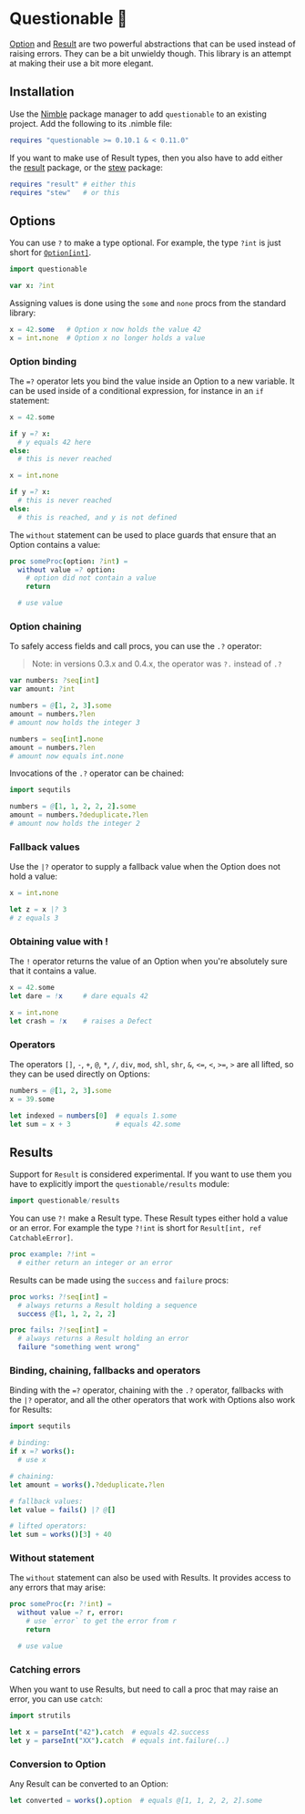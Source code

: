 Questionable 🤔
==============

[Option][1] and [Result][2] are two powerful abstractions that can be used
instead of raising errors. They can be a bit unwieldy though. This library is an
attempt at making their use a bit more elegant.

Installation
------------

Use the [Nimble][3] package manager to add `questionable` to an existing
project. Add the following to its .nimble file:

```nim
requires "questionable >= 0.10.1 & < 0.11.0"
```

If you want to make use of Result types, then you also have to add either the
[result][2] package, or the [stew][4] package:

```nim
requires "result" # either this
requires "stew"   # or this
```

Options
-------

You can use `?` to make a type optional. For example, the type `?int` is just
short for [`Option[int]`][1].

```nim
import questionable

var x: ?int
```

Assigning values is done using the `some` and `none` procs from the standard library:

```nim
x = 42.some   # Option x now holds the value 42
x = int.none  # Option x no longer holds a value
```
### Option binding

The `=?` operator lets you bind the value inside an Option to a new variable. It
can be used inside of a conditional expression, for instance in an `if`
statement:

```nim
x = 42.some

if y =? x:
  # y equals 42 here
else:
  # this is never reached

x = int.none

if y =? x:
  # this is never reached
else:
  # this is reached, and y is not defined
```

The `without` statement can be used to place guards that ensure that an Option
contains a value:

```nim
proc someProc(option: ?int) =
  without value =? option:
    # option did not contain a value
    return

  # use value
```

### Option chaining

To safely access fields and call procs, you can use the `.?` operator:

> Note: in versions 0.3.x and 0.4.x, the operator was `?.` instead of `.?`

```nim
var numbers: ?seq[int]
var amount: ?int

numbers = @[1, 2, 3].some
amount = numbers.?len
# amount now holds the integer 3

numbers = seq[int].none
amount = numbers.?len
# amount now equals int.none
```

Invocations of the `.?` operator can be chained:
```nim
import sequtils

numbers = @[1, 1, 2, 2, 2].some
amount = numbers.?deduplicate.?len
# amount now holds the integer 2
```

### Fallback values

Use the `|?` operator to supply a fallback value when the Option does not hold
a value:

```nim
x = int.none

let z = x |? 3
# z equals 3
```

### Obtaining value with !

The `!` operator returns the value of an Option when you're absolutely sure that
it contains a value.

```nim
x = 42.some
let dare = !x     # dare equals 42

x = int.none
let crash = !x    # raises a Defect
```

### Operators

The operators `[]`, `-`, `+`, `@`, `*`, `/`, `div`, `mod`, `shl`, `shr`, `&`,
`<=`, `<`, `>=`, `>` are all lifted, so they can be used directly on Options:

```nim
numbers = @[1, 2, 3].some
x = 39.some

let indexed = numbers[0]  # equals 1.some
let sum = x + 3           # equals 42.some
```

Results
-------

Support for `Result` is considered experimental. If you want to use them you
have to explicitly import the `questionable/results` module:

```nim
import questionable/results
```

You can use `?!` make a Result type. These Result types either hold a value or
an error. For example the type `?!int` is short for `Result[int, ref
CatchableError]`.

```nim
proc example: ?!int =
  # either return an integer or an error
```

Results can be made using the `success` and `failure` procs:

```nim
proc works: ?!seq[int] =
  # always returns a Result holding a sequence
  success @[1, 1, 2, 2, 2]

proc fails: ?!seq[int] =
  # always returns a Result holding an error
  failure "something went wrong"
```

### Binding, chaining, fallbacks and operators

Binding with the `=?` operator, chaining with the `.?` operator, fallbacks with
the `|?` operator, and all the other operators that work with Options also work
for Results:
```nim
import sequtils

# binding:
if x =? works():
  # use x

# chaining:
let amount = works().?deduplicate.?len

# fallback values:
let value = fails() |? @[]

# lifted operators:
let sum = works()[3] + 40
```

### Without statement

The `without` statement can also be used with Results. It provides access to any
errors that may arise:

```nim
proc someProc(r: ?!int) =
  without value =? r, error:
    # use `error` to get the error from r
    return

  # use value
```

### Catching errors

When you want to use Results, but need to call a proc that may raise an
error, you can use `catch`:

```nim
import strutils

let x = parseInt("42").catch  # equals 42.success
let y = parseInt("XX").catch  # equals int.failure(..)
```

### Conversion to Option

Any Result can be converted to an Option:

```nim
let converted = works().option  # equals @[1, 1, 2, 2, 2].some
```

[1]: https://nim-lang.org/docs/options.html
[2]: https://github.com/arnetheduck/nim-result
[3]: https://github.com/nim-lang/nimble
[4]: https://github.com/status-im/nim-stew
